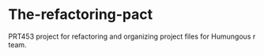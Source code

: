 # The-refactoring-pact

PRT453 project for refactoring and organizing project files for Humungous r team.
